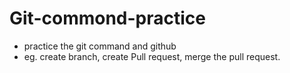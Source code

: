 # Git-commond-practice
- practice the git command and github
- eg. create branch, create Pull request, merge the pull request.
